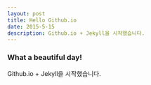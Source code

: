 ```yaml
---
layout: post
title: Hello Github.io
date: 2015-5-15
description: Github.io + Jekyll을 시작했습니다.
---
```


### What a beautiful day!

Github.io + Jekyll을 시작했습니다.



